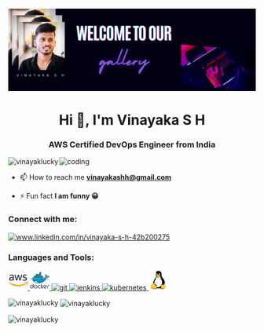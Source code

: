 ![logo](https://github.com/vinayaklucky/vinayaklucky/blob/main/vinayaka%20s%20h%20(1).png)
<h1 align="center">Hi 👋, I'm Vinayaka S H</h1>
<h3 align="center">AWS Certified DevOps Engineer from India</h3>

<img align="right" alt="coding" width="400" src="https://ameyacloud.in/wp-content/uploads/2022/05/CLF-C01.gif">

<p align="left"> <img src="https://komarev.com/ghpvc/?username=vinayaklucky&label=Profile%20views&color=0e75b6&style=flat" alt="vinayaklucky" /> </p>

- 📫 How to reach me **vinayakashh@gmail.com**

- ⚡ Fun fact **I am funny 😀**

<h3 align="left">Connect with me:</h3>
<p align="left">
<a href="https://linkedin.com/in/www.linkedin.com/in/vinayaka-s-h-42b200275" target="blank"><img align="center" src="https://raw.githubusercontent.com/rahuldkjain/github-profile-readme-generator/master/src/images/icons/Social/linked-in-alt.svg" alt="www.linkedin.com/in/vinayaka-s-h-42b200275" height="30" width="40" /></a>
</p>

<h3 align="left">Languages and Tools:</h3>
<p align="left"> <a href="https://aws.amazon.com" target="_blank" rel="noreferrer"> <img src="https://raw.githubusercontent.com/devicons/devicon/master/icons/amazonwebservices/amazonwebservices-original-wordmark.svg" alt="aws" width="40" height="40"/> </a> <a href="https://www.docker.com/" target="_blank" rel="noreferrer"> <img src="https://raw.githubusercontent.com/devicons/devicon/master/icons/docker/docker-original-wordmark.svg" alt="docker" width="40" height="40"/> </a> <a href="https://git-scm.com/" target="_blank" rel="noreferrer"> <img src="https://www.vectorlogo.zone/logos/git-scm/git-scm-icon.svg" alt="git" width="40" height="40"/> </a> <a href="https://www.jenkins.io" target="_blank" rel="noreferrer"> <img src="https://www.vectorlogo.zone/logos/jenkins/jenkins-icon.svg" alt="jenkins" width="40" height="40"/> </a> <a href="https://kubernetes.io" target="_blank" rel="noreferrer"> <img src="https://www.vectorlogo.zone/logos/kubernetes/kubernetes-icon.svg" alt="kubernetes" width="40" height="40"/> </a> <a href="https://www.linux.org/" target="_blank" rel="noreferrer"> <img src="https://raw.githubusercontent.com/devicons/devicon/master/icons/linux/linux-original.svg" alt="linux" width="40" height="40"/> </a> </p>

<p><img align="left" src="https://github-readme-stats.vercel.app/api/top-langs?username=vinayaklucky&show_icons=true&locale=en&layout=compact" alt="vinayaklucky" /></p>

<p>&nbsp;<img align="center" src="https://github-readme-stats.vercel.app/api?username=vinayaklucky&show_icons=true&locale=en" alt="vinayaklucky" /></p>

<p><img align="center" src="https://github-readme-streak-stats.herokuapp.com/?user=vinayaklucky&" alt="vinayaklucky" /></p>
